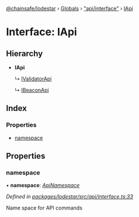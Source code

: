 [@chainsafe/lodestar](../README.md) › [Globals](../globals.md) › ["api/interface"](../modules/_api_interface_.md) › [IApi](_api_interface_.iapi.md)

# Interface: IApi

## Hierarchy

* **IApi**

  ↳ [IValidatorApi](_api_impl_validator_interface_.ivalidatorapi.md)

  ↳ [IBeaconApi](_api_impl_beacon_interface_.ibeaconapi.md)

## Index

### Properties

* [namespace](_api_interface_.iapi.md#namespace)

## Properties

###  namespace

• **namespace**: *[ApiNamespace](../enums/_api_index_.apinamespace.md)*

*Defined in [packages/lodestar/src/api/interface.ts:33](https://github.com/ChainSafe/lodestar/blob/1d5598773/packages/lodestar/src/api/interface.ts#L33)*

Name space for API commands
